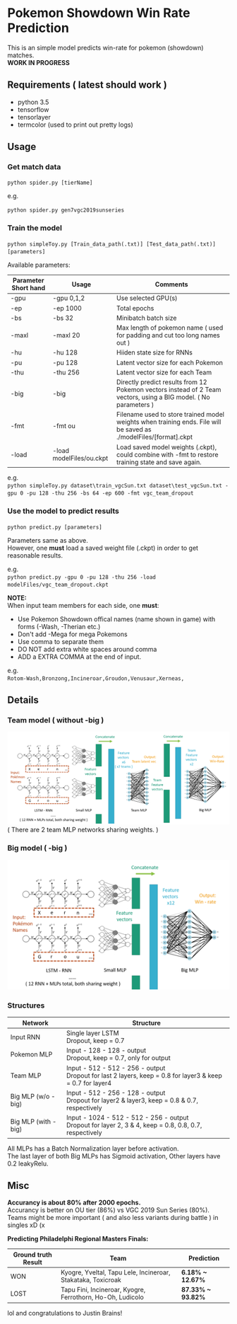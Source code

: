 # Pokemon Showdown Win Rate Prediction

This is an simple model predicts win-rate for pokemon (showdown) matches.  
**WORK IN PROGRESS**

## Requirements ( latest should work )
* python 3.5  
* tensorflow  
* tensorlayer  
* termcolor (used to print out pretty logs)

## Usage
### Get match data

`python spider.py [tierName]`  

e.g.

`python spider.py gen7vgc2019sunseries`

### Train the model

`python simpleToy.py [Train_data_path(.txt)] [Test_data_path(.txt)] [parameters]`

Available parameters:

Parameter Short hand | Usage | Comments
---|---|---
-gpu | -gpu 0,1,2 | Use selected GPU(s)
-ep | -ep 1000 | Total epochs
-bs | -bs 32 | Minibatch batch size
-maxl | -maxl 20 | Max length of pokemon name ( used for padding and cut too long names out )
-hu | -hu 128 | Hiiden state size for RNNs
-pu | -pu 128 | Latent vector size for each Pokemon
-thu | -thu 256 | Latent vector size for each Team
-big | -big | Directly predict results from 12 Pokemon vectors instead of 2 Team vectors, using a BIG model. ( No parameters )
-fmt | -fmt ou | Filename used to store trained model weights when training ends. File will be saved as ./modelFiles/[format].ckpt
-load | -load modelFiles/ou.ckpt | Load saved model weights (.ckpt), could combine with -fmt to restore training state and save again.

e.g.  
`python simpleToy.py dataset\train_vgcSun.txt dataset\test_vgcSun.txt -gpu 0 -pu 128 -thu 256 -bs 64 -ep 600 -fmt vgc_team_dropout`

### Use the model to predict results

`python predict.py [parameters]`

Parameters same as above.  
However, one **must** load a saved weight file (.ckpt) in order to get reasonable results.  

e.g.  
`python predict.py -gpu 0 -pu 128 -thu 256 -load modelFiles/vgc_team_dropout.ckpt`

**NOTE:**  
When input team members for each side, one **must**:  
* Use Pokemon Showdown offical names (name shown in game) with forms (-Wash, -Therian etc.)
* Don't add -Mega for mega Pokemons
* Use comma to separate them
* DO NOT add extra white spaces around comma
* ADD a EXTRA COMMA at the end of input.

e.g.  
`Rotom-Wash,Bronzong,Incineroar,Groudon,Venusaur,Xerneas,`

## Details  

### Team model ( without -big )
![Team model structure](PS_team_model.png)
( There are 2 team MLP networks sharing weights. )

### Big model ( -big )
![Big model structure](PS_big_model.png)

### Structures

Network | Structure
--- | ---
Input RNN | Single layer LSTM<br>Dropout, keep = 0.7
Pokemon MLP | Input - 128 - 128 - output<br>Dropout, keep = 0.7, only for output
Team MLP | Input - 512 - 512 - 256 - output<br>Dropout for last 2 layers, keep = 0.8 for layer3 & keep = 0.7 for layer4
Big MLP (w/o -big) | Input - 512 - 256 - 128 - output<br>Dropout for layer2 & layer3, keep = 0.8 & 0.7, respectively
Big MLP (with -big) | Input - 1024 - 512 - 512 - 256 - output<br>Dropout for layer 2, 3 & 4, keep = 0.8, 0.8, 0.7, respectively

All MLPs has a Batch Normalization layer before activation.  
The last layer of both Big MLPs has Sigmoid activation, Other layers have 0.2 leakyRelu.

## Misc

**Accurancy is about 80% after 2000 epochs.**  
Accurancy is better on OU tier (86%) vs VGC 2019 Sun Series (80%).  
Teams might be more important ( and also less variants during battle ) in singles xD (x  

**Predicting Philadelphi Regional Masters Finals:**  

Ground truth Result | Team | Prediction
---|---|---
WON|Kyogre, Yveltal, Tapu Lele, Incineroar, Stakataka, Toxicroak|**6.18%  ~ 12.67%**
LOST|Tapu Fini, Incineroar, Kyogre, Ferrothorn, Ho-Oh,  Ludicolo|**87.33% ~ 93.82%**

lol and congratulations to Justin Brains!  
